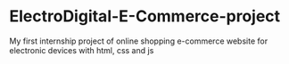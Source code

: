 # ElectroDigital-E-Commerce-project
My first internship project of online shopping e-commerce website for electronic devices with html, css and js
